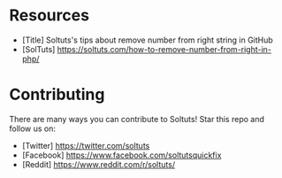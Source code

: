# Resources
- [Title] Soltuts's tips about remove number from right string in GitHub
- [SolTuts] https://soltuts.com/how-to-remove-number-from-right-in-php/

# Contributing
There are many ways you can contribute to Soltuts! 
Star this repo and follow us on:
- [Twitter] https://twitter.com/soltuts
- [Facebook] https://www.facebook.com/soltutsquickfix
- [Reddit] https://www.reddit.com/r/soltuts/
